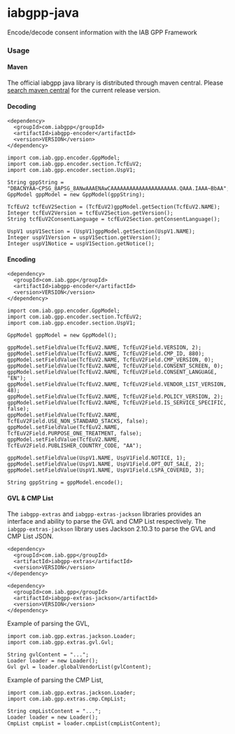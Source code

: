 # iabgpp-java

Encode/decode consent information with the IAB GPP Framework

### Usage

#### Maven

The official iabgpp java library is distributed through maven central. Please [search maven central](https://search.maven.org/search?q=g:com.iab.gpp) for the current release version.

#### Decoding

```
<dependency>
  <groupId>com.iabgpp</groupId>
  <artifactId>iabgpp-encoder</artifactId>
  <version>VERSION</version>
</dependency>
```

```
import com.iab.gpp.encoder.GppModel;
import com.iab.gpp.encoder.section.TcfEuV2;
import com.iab.gpp.encoder.section.UspV1;

String gppString = "DBACNYAA~CPSG_8APSG_8ANwAAAENAwCAAAAAAAAAAAAAAAAAAAAA.QAAA.IAAA~BbAA";
GppModel gppModel = new GppModel(gppString);

TcfEuV2 tcfEuV2Section = (TcfEuV2)gppModel.getSection(TcfEuV2.NAME);
Integer tcfEuV2Version = tcfEuV2Section.getVersion();
String tcfEuV2ConsentLanguage = tcfEuV2Section.getConsentLanguage();
    
UspV1 uspV1Section = (UspV1)gppModel.getSection(UspV1.NAME);
Integer uspV1Version = uspV1Section.getVersion();
Integer uspV1Notice = uspV1Section.getNotice();
```

#### Encoding

```
<dependency>
  <groupId>com.iab.gpp</groupId>
  <artifactId>iabgpp-encoder</artifactId>
  <version>VERSION</version>
</dependency>
```

```
import com.iab.gpp.encoder.GppModel;
import com.iab.gpp.encoder.section.TcfEuV2;
import com.iab.gpp.encoder.section.UspV1;

GppModel gppModel = new GppModel();

gppModel.setFieldValue(TcfEuV2.NAME, TcfEuV2Field.VERSION, 2);
gppModel.setFieldValue(TcfEuV2.NAME, TcfEuV2Field.CMP_ID, 880);
gppModel.setFieldValue(TcfEuV2.NAME, TcfEuV2Field.CMP_VERSION, 0);
gppModel.setFieldValue(TcfEuV2.NAME, TcfEuV2Field.CONSENT_SCREEN, 0);
gppModel.setFieldValue(TcfEuV2.NAME, TcfEuV2Field.CONSENT_LANGUAGE, "EN");
gppModel.setFieldValue(TcfEuV2.NAME, TcfEuV2Field.VENDOR_LIST_VERSION, 48);
gppModel.setFieldValue(TcfEuV2.NAME, TcfEuV2Field.POLICY_VERSION, 2);
gppModel.setFieldValue(TcfEuV2.NAME, TcfEuV2Field.IS_SERVICE_SPECIFIC, false);
gppModel.setFieldValue(TcfEuV2.NAME, TcfEuV2Field.USE_NON_STANDARD_STACKS, false);
gppModel.setFieldValue(TcfEuV2.NAME, TcfEuV2Field.PURPOSE_ONE_TREATMENT, false);
gppModel.setFieldValue(TcfEuV2.NAME, TcfEuV2Field.PUBLISHER_COUNTRY_CODE, "AA");

gppModel.setFieldValue(UspV1.NAME, UspV1Field.NOTICE, 1);
gppModel.setFieldValue(UspV1.NAME, UspV1Field.OPT_OUT_SALE, 2);
gppModel.setFieldValue(UspV1.NAME, UspV1Field.LSPA_COVERED, 3);

String gppString = gppModel.encode();
```

#### GVL & CMP List

The `iabgpp-extras` and `iabgpp-extras-jackson` libraries provides an interface and ability to parse the GVL and CMP 
List respectively. The `iabgpp-extras-jackson` library uses Jackson 2.10.3 to parse the GVL and CMP List JSON.

```
<dependency>
  <groupId>com.iab.gpp</groupId>
  <artifactId>iabgpp-extras</artifactId>
  <version>VERSION</version>
</dependency>

<dependency>
  <groupId>com.iab.gpp</groupId>
  <artifactId>iabgpp-extras-jackson</artifactId>
  <version>VERSION</version>
</dependency>
```


Example of parsing the GVL,

```
import com.iab.gpp.extras.jackson.Loader;
import com.iab.gpp.extras.gvl.Gvl;

String gvlContent = "...";
Loader loader = new Loader();
Gvl gvl = loader.globalVendorList(gvlContent); 
```

Example of parsing the CMP List,

```
import com.iab.gpp.extras.jackson.Loader;
import com.iab.gpp.extras.cmp.CmpList;

String cmpListContent = "...";
Loader loader = new Loader();
CmpList cmpList = loader.cmpList(cmpListContent); 
```
